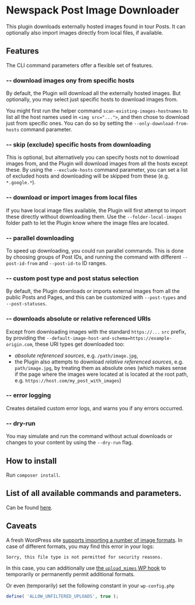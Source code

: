 # Newspack Post Image Downloader

This plugin downloads externally hosted images found in tour Posts. It can optionally also import images directly from local files, if available.

## Features

The CLI command parameters offer a flexible set of features.

### -- download images ony from specific hosts

By default, the Plugin will download all the externally hosted images. But optionally, you may select just specific hosts to download images from.

You might first run the helper command `scan-existing-images-hostnames` to list all the host names used in `<img src="...">`, and then chose to download just from specific ones. You can do so by setting the `--only-download-from-hosts` command parameter. 

### -- skip (exclude) specific hosts from downloading

This is optional, but alternatively you can specify hosts not to download images from, and the Plugin will download images from all the hosts except these.
By using the `--exclude-hosts` command parameter, you can set a list of excluded hosts and downloading will be skipped from these (e.g. `*.google.*`).

### -- download or import images from local files 

If you have local image files available, the Plugin will first attempt to import these directly without downloading them. Use the `--folder-local-images` folder path to let the Plugin know where the image files are located.

### -- parallel downloading

To speed up downloading, you could run parallel commands. This is done by choosing groups of Post IDs, and running the command with different `--post-id-from` and `--post-id-to` ID ranges.

### -- custom post type and post status selection

By default, the Plugin downloads or imports external images from all the public Posts and Pages, and this can be customized with `--post-types` and `--post-statuses`.  

### -- downloads absolute or relative referenced URIs

Except from downloading images with the standard `https://...` `src` prefix, by providing the `--default-image-host-and-schema=https://example-origin.com`, these URI types get downloaded too:
- _absolute referenced sources_, e.g. `/path/image.jpg`,
- the Plugin also attempts to download _relative referenced sources_, e.g. `path/image.jpg`, by treating them as absolute ones (which makes sense if the page where the images were located at is located at the root path, e.g. `https://host.com/my_post_with_images`) 

### -- error logging

Creates detailed custom error logs, and warns you if any errors occurred.

### -- dry-run

You may simulate and run the command without actual downloads or changes to your content by using the `--dry-run` flag. 

## How to install

Run `composer install`.

## List of all available commands and parameters.

Can be found [here](https://github.com/Automattic/newspack-post-image-downloader/blob/master/src/class-downloader.php#L39).

## Caveats

A fresh WordPress site [supports importing a number of image formats](https://core.trac.wordpress.org/browser/tags/5.1.1/src/wp-includes/functions.php#L2707). In case of different formats, you may find this error in your logs:
```
Sorry, this file type is not permitted for security reasons.
```

In this case, you can additionally use [the `upload_mimes` WP hook](https://developer.wordpress.org/reference/hooks/upload_mimes/) to temporarily or permanently permit additional formats.

Or even (temporarily) set the following constant in your `wp-config.php`
```php
define( 'ALLOW_UNFILTERED_UPLOADS', true );
```
